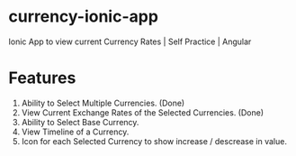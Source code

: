 # currency-ionic-app
Ionic App to view current Currency Rates | Self Practice | Angular

# Features
1. Ability to Select Multiple Currencies. (Done)
2. View Current Exchange Rates of the Selected Currencies. (Done)
3. Ability to Select Base Currency.
4. View Timeline of a Currency.
5. Icon for each Selected Currency to show increase / descrease in value.
